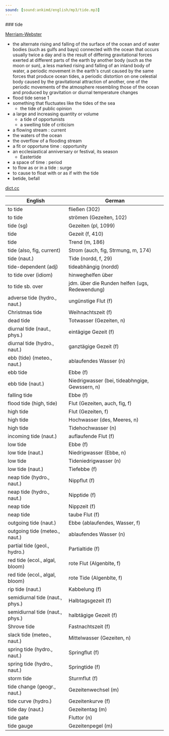 ```yaml
---
sound: [sound:ankimd/english/mp3/tide.mp3]
---
```


\### tide

[Merriam-Webster](https://www.merriam-webster.com/dictionary/tide)

- the alternate rising and falling of the surface of the ocean and of water bodies (such as gulfs and bays) connected with the ocean that occurs usually twice a day and is the result of differing gravitational forces exerted at different parts of the earth by another body (such as the moon or sun), a less marked rising and falling of an inland body of water, a periodic movement in the earth's crust caused by the same forces that produce ocean tides, a periodic distortion on one celestial body caused by the gravitational attraction of another, one of the periodic movements of the atmosphere resembling those of the ocean and produced by gravitation or diurnal temperature changes
- flood tide sense 1
- something that fluctuates like the tides of the sea
    - the tide of public opinion
- a large and increasing quantity or volume
    - a tide of opportunists
    - a swelling tide of criticism
- a flowing stream : current
- the waters of the ocean
- the overflow of a flooding stream
- a fit or opportune time : opportunity
- an ecclesiastical anniversary or festival, its season
    - Eastertide
- a space of time : period
- to flow as or in a tide : surge
- to cause to float with or as if with the tide
- betide, befall

[dict.cc](https://www.dict.cc/tide)

| English        | German       |
| -------------- | ------------ |
| to tide | fließen (302) |
| to tide | strömen (Gezeiten, 102) |
| tide (sg) | Gezeiten (pl, 1099) |
| tide | Gezeit (f, 410) |
| tide | Trend (m, 186) |
| tide (also, fig, current) | Strom (auch, fig, Strmung, m, 174) |
| tide (naut.) | Tide (nordd, f, 29) |
| tide-dependent (adj) | tideabhängig (nordd) |
| to tide over (idiom) | hinweghelfen über |
| to tide sb. over | jdm. über die Runden helfen (ugs, Redewendung) |
| adverse tide (hydro., naut.) | ungünstige Flut (f) |
| Christmas tide | Weihnachtszeit (f) |
| dead tide | Totwasser (Gezeiten, n) |
| diurnal tide (naut., phys.) | eintägige Gezeit (f) |
| diurnal tide (hydro., naut.) | ganztägige Gezeit (f) |
| ebb (tide) (meteo., naut.) | ablaufendes Wasser (n) |
| ebb tide | Ebbe (f) |
| ebb tide (naut.) | Niedrigwasser (bei, tideabhngige, Gewssern, n) |
| falling tide | Ebbe (f) |
| flood tide (high, tide) | Flut (Gezeiten, auch, fig, f) |
| high tide | Flut (Gezeiten, f) |
| high tide | Hochwasser (des, Meeres, n) |
| high tide | Tidehochwasser (n) |
| incoming tide (naut.) | auflaufende Flut (f) |
| low tide | Ebbe (f) |
| low tide (naut.) | Niedrigwasser (Ebbe, n) |
| low tide | Tideniedrigwasser (n) |
| low tide (naut.) | Tiefebbe (f) |
| neap tide (hydro., naut.) | Nippflut (f) |
| neap tide (hydro., naut.) | Nipptide (f) |
| neap tide | Nippzeit (f) |
| neap tide | taube Flut (f) |
| outgoing tide (naut.) | Ebbe (ablaufendes, Wasser, f) |
| outgoing tide (meteo., naut.) | ablaufendes Wasser (n) |
| partial tide (geol., hydro.) | Partialtide (f) |
| red tide (ecol., algal, bloom) | rote Flut (Algenblte, f) |
| red tide (ecol., algal, bloom) | rote Tide (Algenblte, f) |
| rip tide (naut.) | Kabbelung (f) |
| semidiurnal tide (naut., phys.) | Halbtagsgezeit (f) |
| semidiurnal tide (naut., phys.) | halbtägige Gezeit (f) |
| Shrove tide | Fastnachtszeit (f) |
| slack tide (meteo., naut.) | Mittelwasser (Gezeiten, n) |
| spring tide (hydro., naut.) | Springflut (f) |
| spring tide (hydro., naut.) | Springtide (f) |
| storm tide | Sturmflut (f) |
| tide change (geogr., naut.) | Gezeitenwechsel (m) |
| tide curve (hydro.) | Gezeitenkurve (f) |
| tide day (naut.) | Gezeitentag (m) |
| tide gate | Fluttor (n) |
| tide gauge | Gezeitenpegel (m) |
